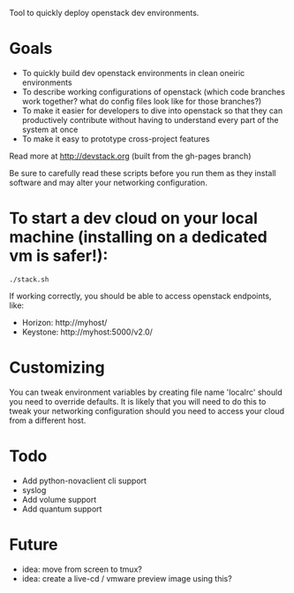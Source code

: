 Tool to quickly deploy openstack dev environments.

# Goals

* To quickly build dev openstack environments in clean oneiric environments
* To describe working configurations of openstack (which code branches work together?  what do config files look like for those branches?)
* To make it easier for developers to dive into openstack so that they can productively contribute without having to understand every part of the system at once
* To make it easy to prototype cross-project features

Read more at http://devstack.org (built from the gh-pages branch)

Be sure to carefully read these scripts before you run them as they install software and may alter your networking configuration.

# To start a dev cloud on your local machine (installing on a dedicated vm is safer!):

    ./stack.sh

If working correctly, you should be able to access openstack endpoints, like:

* Horizon: http://myhost/
* Keystone: http://myhost:5000/v2.0/

# Customizing

You can tweak environment variables by creating file name 'localrc' should you need to override defaults.  It is likely that you will need to do this to tweak your networking configuration should you need to access your cloud from a different host.

# Todo

* Add python-novaclient cli support
* syslog
* Add volume support
* Add quantum support

# Future

* idea: move from screen to tmux?
* idea: create a live-cd / vmware preview image using this?
